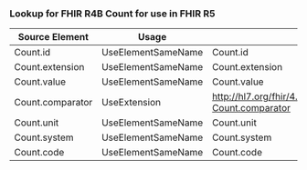 ### Lookup for FHIR R4B Count for use in FHIR R5

| Source Element | Usage | Target |
| -------------- | ----- | ------ |
| Count.id | UseElementSameName | Count.id |
| Count.extension | UseElementSameName | Count.extension |
| Count.value | UseElementSameName | Count.value |
| Count.comparator | UseExtension | http://hl7.org/fhir/4.3/StructureDefinition/extension-Count.comparator |
| Count.unit | UseElementSameName | Count.unit |
| Count.system | UseElementSameName | Count.system |
| Count.code | UseElementSameName | Count.code |
